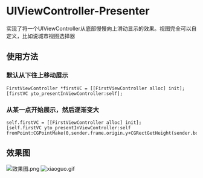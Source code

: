 # UIViewController-Presenter
实现了将一个UIViewController从底部慢慢向上滑动显示的效果。视图完全可以自定义，比如说城市视图选择器

## 使用方法

### 默认从下往上移动展示

````
FirstViewController *firstVC = [[FirstViewController alloc] init];
[firstVC yto_presentInViewController:self];  
````

### 从某一点开始展示，然后逐渐变大

````
self.firstVC = [[FirstViewController alloc] init];
[self.firstVC yto_presentInViewController:self fromPoint:CGPointMake(0,sender.frame.origin.y+CGRectGetHeight(sender.bounds))];
````

## 效果图

![效果图.png](http://upload-images.jianshu.io/upload_images/6644906-d6154d1798dee1f6.png?imageMogr2/auto-orient/strip%7CimageView2/2/w/1240) ![xiaoguo.gif](http://upload-images.jianshu.io/upload_images/6644906-b0f7b563cb4de0d9.gif?imageMogr2/auto-orient/strip)


